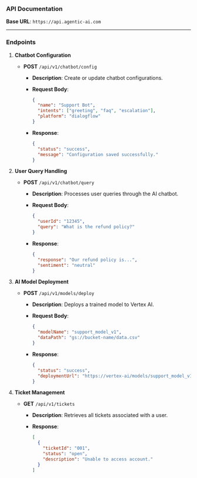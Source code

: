### API Documentation

**Base URL**: `https://api.agentic-ai.com`

---

### **Endpoints**

1. **Chatbot Configuration**

   * **POST** `/api/v1/chatbot/config`

     * **Description**: Create or update chatbot configurations.
     * **Request Body**:

       ```json
       {
         "name": "Support Bot",
         "intents": ["greeting", "faq", "escalation"],
         "platform": "dialogflow"
       }
       ```
     * **Response**:

       ```json
       {
         "status": "success",
         "message": "Configuration saved successfully."
       }
       ```

2. **User Query Handling**

   * **POST** `/api/v1/chatbot/query`

     * **Description**: Processes user queries through the AI chatbot.
     * **Request Body**:

       ```json
       {
         "userId": "12345",
         "query": "What is the refund policy?"
       }
       ```
     * **Response**:

       ```json
       {
         "response": "Our refund policy is...",
         "sentiment": "neutral"
       }
       ```

3. **AI Model Deployment**

   * **POST** `/api/v1/models/deploy`

     * **Description**: Deploys a trained model to Vertex AI.
     * **Request Body**:

       ```json
       {
         "modelName": "support_model_v1",
         "dataPath": "gs://bucket-name/data.csv"
       }
       ```
     * **Response**:

       ```json
       {
         "status": "success",
         "deploymentUrl": "https://vertex-ai/models/support_model_v1"
       }
       ```

4. **Ticket Management**

   * **GET** `/api/v1/tickets`

     * **Description**: Retrieves all tickets associated with a user.
     * **Response**:

       ```json
       [
         {
           "ticketId": "001",
           "status": "open",
           "description": "Unable to access account."
         }
       ]
       ```
